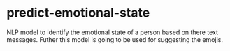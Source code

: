 # predict-emotional-state
NLP model to identify the emotional state of a person based on there text messages. Futher this model is going to be used for suggesting the emojis.
